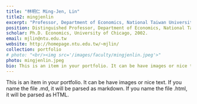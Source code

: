 ```yaml
---
title: "林明仁 Ming-Jen, Lin"
title2: mingjenlin
excerpt: "Professor, Department of Economics, National Taiwan University <br/><img src='/images/faculty/mingjenlin.jpeg'>"
position: Distinguished Professor, Department of Economics, National Taiwan University
scholar: Ph.D. Economics, University of Chicago, 2002.
email: mjlin@ntu.edu.tw
website: http://homepage.ntu.edu.tw/~mjlin/
collection: portfolio
# photo: "<br/><img src='/images/faculty/mingjenlin.jpeg'>"
photo: mingjenlin.jpeg
bio: This is an item in your portfolio. It can be have images or nice text. If you name the file .md, it will be parsed as markdown. If you name the file .html, it will be parsed as HTML. 
---
```


This is an item in your portfolio. It can be have images or nice text. If you name the file .md, it will be parsed as markdown. If you name the file .html, it will be parsed as HTML. 
